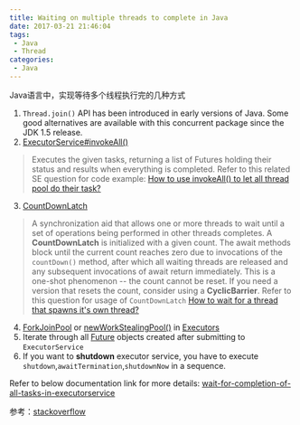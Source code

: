```yaml
---
title: Waiting on multiple threads to complete in Java
date: 2017-03-21 21:46:04
tags:
 - Java
 - Thread
categories:
 - Java
---
```


Java语言中，实现等待多个线程执行完的几种方式

1. `Thread.join()` API has been introduced in early versions of Java. Some good alternatives are available with this concurrent package since the JDK 1.5 release.
2. [ExecutorService#invokeAll()](https://docs.oracle.com/javase/8/docs/api/java/util/concurrent/ExecutorService.html#invokeAll-java.util.Collection-)
> Executes the given tasks, returning a list of Futures holding their status and results when everything is completed.
Refer to this related SE question for code example:
[How to use invokeAll() to let all thread pool do their task?](http://stackoverflow.com/questions/18202388/how-to-use-invokeall-to-let-all-thread-pool-do-their-task/39547616#39547616)
3. [CountDownLatch](https://docs.oracle.com/javase/8/docs/api/java/util/concurrent/CountDownLatch.html)
> A synchronization aid that allows one or more threads to wait until a set of operations being performed in other threads completes.
A **CountDownLatch** is initialized with a given count. The await methods block until the current count reaches zero due to invocations of the `countDown()` method, after which all waiting threads are released and any subsequent invocations of await return immediately. This is a one-shot phenomenon -- the count cannot be reset. If you need a version that resets the count, consider using a **CyclicBarrier**.
Refer to this question for usage of `CountDownLatch`
[How to wait for a thread that spawns it's own thread?](http://stackoverflow.com/questions/35075886/how-to-wait-for-a-thread-that-spawns-its-own-thread/35076391#35076391)
4. [ForkJoinPool](https://docs.oracle.com/javase/8/docs/api/java/util/concurrent/ForkJoinPool.html) or [newWorkStealingPool()](https://docs.oracle.com/javase/8/docs/api/java/util/concurrent/Executors.html#newWorkStealingPool--) in [Executors](https://docs.oracle.com/javase/8/docs/api/java/util/concurrent/Executors.html)
5. Iterate through all [Future](https://docs.oracle.com/javase/8/docs/api/java/util/concurrent/Future.html) objects created after submitting to `ExecutorService`
6. If you want to **shutdown** executor service, you have to execute `shutdown`,`awaitTermination`,`shutdownNow` in a sequence.

Refer to below documentation link for more details:
[wait-for-completion-of-all-tasks-in-executorservice](http://stackoverflow.com/documentation/java/143/executors/20176/wait-for-completion-of-all-tasks-in-executorservice#t=201610261028007430665)

参考：[stackoverflow](http://stackoverflow.com/a/36797569/2873726)
